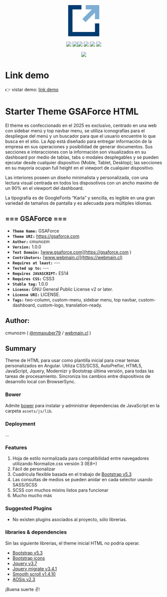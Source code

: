 <p align="center" style="margin-top:1.5rem;"><img src="./assets/images/icon-gsaforce.svg" idth="100" height="100"></p>
<!-- <p align="center" style="margin-top:1.5rem;"><svg xmlns="http://www.w3.org/2000/svg" viewBox="0 0 155.74 155.74" width="100" height="100"><defs><style>.cls-1{fill:#003b71;}.cls-2{fill:#7daed3;}</style></defs><title>icon-gsaforce</title><g id="Capa_2" data-name="Capa 2"><g id="Layer_1" data-name="Layer 1"><polygon class="cls-1" points="134.12 134.1 21.64 134.1 21.64 21.61 66.34 21.61 66.34 0 0 0 0 155.74 155.74 155.74 155.74 91.47 134.12 91.47 134.12 134.1"/><polygon class="cls-2" points="87.95 0 87.95 21.61 118.77 21.61 71.03 69.38 86.78 85.1 134.12 37.76 134.12 69.94 155.74 69.94 155.74 0 87.95 0"/></g></g></svg></p> --><p align="center">
	<img src="https://img.shields.io/badge/html5-%23E34F26.svg?style=flat-square&logo=html5&logoColor=white">
		<img src="https://img.shields.io/badge/GitHub-100000?style=flat-square&logo=github&logoColor=white"><img src="https://shields.io/badge/JavaScript-F7DF1E?logo=JavaScript&logoColor=000&style=flat-square">
		<img src="https://img.shields.io/badge/bootstrap-%238511FA.svg?style=flat-square&logo=bootstrap&logoColor=white">
		<img src="https://img.shields.io/badge/jquery-%230769AD.svg?style=flat-square&logo=jquery&logoColor=white">
		<img src="https://img.shields.io/badge/SASS-hotpink.svg?style=flat-square&logo=SASS&logoColor=white">
</p>
<p align="center"><a href="https://github.com/seatonjiang/kratos/blob/main/LICENSE">
        <img src="https://img.shields.io/github/license/seatonjiang/kratos?&style=flat-square">
    </a>		
</p>

# Link demo
👉 vistar demo: [link demo](https://maxuber79.github.io/gsaforce/)

# Starter Theme GSAForce HTML
El theme es confeccionado en el 2025 es exclusivo, centrado en una web con sidebar menú y top navbar menu, se utiliza iconografías para el despliegue del menú y un buscador para que el usuario encuentre lo que busca en el sitio. La App está diseñado para entregar información de la empresa en sus operaciones y posibilidad de generar documentos. Sus secciones e interacciones con la información son visualizados en su dashboard por medio de tablas, tabs o modales desplegables y se pueden ejecutar desde cualquier dispositivo (Moble, Tablet, Desktop); las secciones en su mayoría ocupan full height en el viewport de cualquier dispositivo.

Las interiores poseen un diseño minimalista y personalizada, con una lectura visual centrada en todos los disposotivos con un ancho maximo de un 90% en el viewport del dashboard.  

La tipografía es de GoogleFonts “Karla” y sencilla, es legible en una gran variedad de tamaños de pantalla y es adecuada para múltiples idiomas. 

## === GSAForce ===
- **`Theme Name:`** GSAForce
- **`Theme URI:`** https://gsaforce.com 
- **`Author:`** cmunozm
- **`Version:`** 1.0.0
- **`Text Domain:`** [www.gsaforce.com](https://gsaforce.com )
- **`Contributors:`** [www.webmain.cl](https://webmain.cl)
- **`Requires at least:`** ---
- **`Tested up to:`**  ---
- **`Requires JAVASCRIPT:`** ES14 
- **`Requires CSS:`** CSS3 
- **`Stable tag:`** 1.0.0
- **`License:`** GNU General Public License v2 or later.
- **`License URI:`** LICENSE.
- **`Tags:`** two-column, custom-menu, sidebar menu, top navbar, custom-dashboard, custom-logo, translation-ready.

## Author:

cmunozm ( [@mmaxuber79](https://github.com/maxuber79) / [webmain.cl](http://webmain.cl) )

## Summary

Theme de HTML para usar como plantilla inicial para crear temas personalizados en Angular. Utiliza CSS/SCSS, AutoPrefixr, HTML5, JavaScript, Jquery, Modernizr y Bootstrap última versión, para todas las tareas de procesamiento. Sincroniza los cambios entre dispositivos de desarrollo local con BrowserSync.  


### Bower

Admite [bower](https://github.com/bower/bower) para instalar y administrar dependencias de JavaScript en la carpeta `assets/js/lib`.

### Deployment
...

### Features

1. Hoja de estilo normalizada para compatibilidad entre navegadores utilizando Normalize.css versión 3 (IE8+)
2. Fácil de personalizar
3. Cuadrícula flexible basada en el trabajo de [Bootstrap v5.3](https://getbootstrap.com/docs/5.3/getting-started/introduction/)
4. Las consultas de medios se pueden anidar en cada selector usando SASS/SCSS
5. SCSS con muchos mixins listos para funcionar
6. Mucho mucho más

### Suggested Plugins
* No existen plugins asociados al proyecto, sólo librerias.


### libraries & dependencies

Sin las siguiente librerias, el theme inicial HTML no podría operar.

* [Bootstrap v5.3](https://getbootstrap.com/docs/5.3/getting-started/introduction/)
* [Bootstrap icons](https://cdn.jsdelivr.net/npm/bootstrap-icons@1.11.3/font/bootstrap-icons.min.css)
* [Jquery v3.7](https://cdn.jsdelivr.net/npm/jquery@3.7.1/dist/jquery.min.js?ver=3.7.1)
* [Jquery migrate v3.4.1](https://cdnjs.cloudflare.com/ajax/libs/jquery-migrate/3.4.1/jquery-migrate.min.js?ver=3.4.1)
* [Smooth scroll v1.4.10](https://cdnjs.cloudflare.com/ajax/libs/smoothscroll/1.4.10/SmoothScroll.min.js?ver=1.4.10)
* [AOSjs v2.3](http://localhost/elev/wp-content/themes/elev/assets/lib/aos/aos.js?ver=2.3.1)
 

¡Buena suerte ✌️!
 